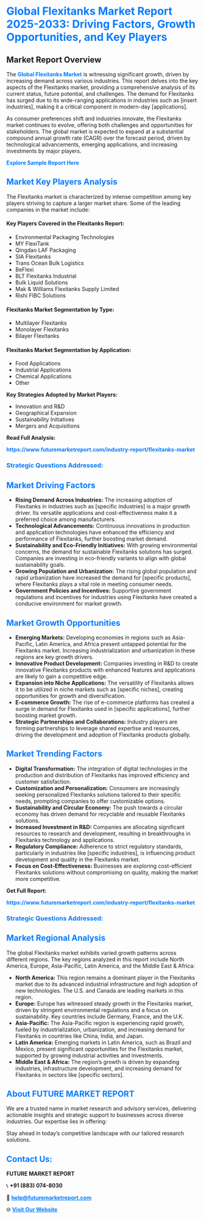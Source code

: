 <h1 style="color: #007BFF;">Global Flexitanks Market Report 2025-2033: Driving Factors, Growth Opportunities, and Key Players</h1>

<section id="overview">
<h2>Market Report Overview</h2>
<p>The <a href="https://www.futuremarketreport.com/industry-report/flexitanks-market" style="color: #007BFF; text-decoration: none;"><strong>Global Flexitanks Market</strong></a> is witnessing significant growth, driven by increasing demand across various industries. This report delves into the key aspects of the Flexitanks market, providing a comprehensive analysis of its current status, future potential, and challenges. The demand for Flexitanks has surged due to its wide-ranging applications in industries such as [insert industries], making it a critical component in modern-day [applications].</p>
<p>As consumer preferences shift and industries innovate, the Flexitanks market continues to evolve, offering both challenges and opportunities for stakeholders. The global market is expected to expand at a substantial compound annual growth rate (CAGR) over the forecast period, driven by technological advancements, emerging applications, and increasing investments by major players.</p>
</section>

<section id="overview">
<p><a href="https://www.futuremarketreport.com/request-sample/reportId=51496" style="color: #007BFF; text-decoration: none;"><strong>Explore Sample Report Here</strong></a></p>
</section>

<section id="key-players">
<h2 style="color: #007BFF;">Market Key Players Analysis</h2>
<p>The Flexitanks market is characterized by intense competition among key players striving to capture a larger market share. Some of the leading companies in the market include:</p>
<h4>Key Players Covered in the Flexitanks Report:</h4>
<ul><li>Environmental Packaging Technologies</li><li>MY FlexiTank</li><li>Qingdao LAF Packaging</li><li>SIA Flexitanks</li><li>Trans Ocean Bulk Logistics</li><li>BeFlexi</li><li>BLT Flexitanks Industrial</li><li>Bulk Liquid Solutions</li><li>Mak &amp; Williams Flexitanks Supply Limited</li><li>Rishi FIBC Solutions</li></ul>
<h4>Flexitanks Market Segmentation by Type:</h4>
<ul><li>Multilayer Flexitanks</li><li>Monolayer Flexitanks</li><li>Bilayer Flexitanks</li></ul>

<h4>Flexitanks Market Segmentation by Application:</h4>
<ul><li>Food Applications</li><li>Industrial Applications</li><li>Chemical Applications</li><li>Other</li></ul>
<p><strong>Key Strategies Adopted by Market Players:</strong></p>
<ul>
<li>Innovation and R&D</li>
<li>Geographical Expansion</li>
<li>Sustainability Initiatives</li>
<li>Mergers and Acquisitions</li>
</ul>
</section>

<section>
<p><strong>Read Full Analysis: </strong></p><a href="https://www.futuremarketreport.com/industry-report/flexitanks-market" style="color: #007BFF; text-decoration: none;"><strong>https://www.futuremarketreport.com/industry-report/flexitanks-market</strong></a>
<h3 style="color: #007BFF;">Strategic Questions Addressed:</h3>
</section>

<section id="driving-factors">
<h2 style="color: #007BFF;">Market Driving Factors</h2>
<ul>
<li><strong>Rising Demand Across Industries:</strong> The increasing adoption of Flexitanks in industries such as [specific industries] is a major growth driver. Its versatile applications and cost-effectiveness make it a preferred choice among manufacturers.</li>
<li><strong>Technological Advancements:</strong> Continuous innovations in production and application technologies have enhanced the efficiency and performance of Flexitanks, further boosting market demand.</li>
<li><strong>Sustainability and Eco-Friendly Initiatives:</strong> With growing environmental concerns, the demand for sustainable Flexitanks solutions has surged. Companies are investing in eco-friendly variants to align with global sustainability goals.</li>
<li><strong>Growing Population and Urbanization:</strong> The rising global population and rapid urbanization have increased the demand for [specific products], where Flexitanks plays a vital role in meeting consumer needs.</li>
<li><strong>Government Policies and Incentives:</strong> Supportive government regulations and incentives for industries using Flexitanks have created a conducive environment for market growth.</li>
</ul>
</section>

<section id="growth-opportunities">
<h2 style="color: #007BFF;">Market Growth Opportunities</h2>
<ul>
<li><strong>Emerging Markets:</strong> Developing economies in regions such as Asia-Pacific, Latin America, and Africa present untapped potential for the Flexitanks market. Increasing industrialization and urbanization in these regions are key growth drivers.</li>
<li><strong>Innovative Product Development:</strong> Companies investing in R&D to create innovative Flexitanks products with enhanced features and applications are likely to gain a competitive edge.</li>
<li><strong>Expansion into Niche Applications:</strong> The versatility of Flexitanks allows it to be utilized in niche markets such as [specific niches], creating opportunities for growth and diversification.</li>
<li><strong>E-commerce Growth:</strong> The rise of e-commerce platforms has created a surge in demand for Flexitanks used in [specific applications], further boosting market growth.</li>
<li><strong>Strategic Partnerships and Collaborations:</strong> Industry players are forming partnerships to leverage shared expertise and resources, driving the development and adoption of Flexitanks products globally.</li>
</ul>
</section>

<section id="trending-factors">
<h2 style="color: #007BFF;">Market Trending Factors</h2>
<ul>
<li><strong>Digital Transformation:</strong> The integration of digital technologies in the production and distribution of Flexitanks has improved efficiency and customer satisfaction.</li>
<li><strong>Customization and Personalization:</strong> Consumers are increasingly seeking personalized Flexitanks solutions tailored to their specific needs, prompting companies to offer customizable options.</li>
<li><strong>Sustainability and Circular Economy:</strong> The push towards a circular economy has driven demand for recyclable and reusable Flexitanks solutions.</li>
<li><strong>Increased Investment in R&D:</strong> Companies are allocating significant resources to research and development, resulting in breakthroughs in Flexitanks technology and applications.</li>
<li><strong>Regulatory Compliance:</strong> Adherence to strict regulatory standards, particularly in industries like [specific industries], is influencing product development and quality in the Flexitanks market.</li>
<li><strong>Focus on Cost-Effectiveness:</strong> Businesses are exploring cost-efficient Flexitanks solutions without compromising on quality, making the market more competitive.</li>
</ul>
</section>

<section>
<p><strong>Get Full Report: </strong></p><a href="https://www.futuremarketreport.com/industry-report/flexitanks-market" style="color: #007BFF; text-decoration: none;"><strong>https://www.futuremarketreport.com/industry-report/flexitanks-market</strong></a>
<h3 style="color: #007BFF;">Strategic Questions Addressed:</h3>
</section>


<section id="regional-analysis">
<h2 style="color: #007BFF;">Market Regional Analysis</h2>
<p>The global Flexitanks market exhibits varied growth patterns across different regions. The key regions analyzed in this report include North America, Europe, Asia-Pacific, Latin America, and the Middle East & Africa:</p>
<ul>
<li><strong>North America:</strong> This region remains a dominant player in the Flexitanks market due to its advanced industrial infrastructure and high adoption of new technologies. The U.S. and Canada are leading markets in this region.</li>
<li><strong>Europe:</strong> Europe has witnessed steady growth in the Flexitanks market, driven by stringent environmental regulations and a focus on sustainability. Key countries include Germany, France, and the U.K.</li>
<li><strong>Asia-Pacific:</strong> The Asia-Pacific region is experiencing rapid growth, fueled by industrialization, urbanization, and increasing demand for Flexitanks in countries like China, India, and Japan.</li>
<li><strong>Latin America:</strong> Emerging markets in Latin America, such as Brazil and Mexico, present significant opportunities for the Flexitanks market, supported by growing industrial activities and investments.</li>
<li><strong>Middle East & Africa:</strong> The region’s growth is driven by expanding industries, infrastructure development, and increasing demand for Flexitanks in sectors like [specific sectors].</li>
</ul>
</section>

<footer>
<h2 style="color: #007BFF;">About FUTURE MARKET REPORT</h2>
<p>We are a trusted name in market research and advisory services, delivering actionable insights and strategic support to businesses across diverse industries. Our expertise lies in offering:</p>

<p>Stay ahead in today’s competitive landscape with our tailored research solutions.</p>

<h2 style="color: #007BFF;">Contact Us:</h2>
<p><strong>FUTURE MARKET REPORT</strong></p>
<p>📞 <strong>+91 (883) 074-8030</strong></p>
<p>📧 <strong><a href="mailto:help@futuremarketreport.com" style="color: #007BFF;">help@futuremarketreport.com</a></strong></p>
<p>🌐 <strong><a href="https://www.futuremarketreport.com/" style="color: #007BFF;">Visit Our Website</a></strong></p>
</footer>